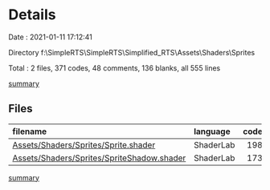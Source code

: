 # Details

Date : 2021-01-11 17:12:41

Directory f:\SimpleRTS\SimpleRTS\Simplified_RTS\Assets\Shaders\Sprites

Total : 2 files,  371 codes, 48 comments, 136 blanks, all 555 lines

[summary](results.md)

## Files
| filename | language | code | comment | blank | total |
| :--- | :--- | ---: | ---: | ---: | ---: |
| [Assets/Shaders/Sprites/Sprite.shader](/Assets/Shaders/Sprites/Sprite.shader) | ShaderLab | 198 | 14 | 81 | 293 |
| [Assets/Shaders/Sprites/SpriteShadow.shader](/Assets/Shaders/Sprites/SpriteShadow.shader) | ShaderLab | 173 | 34 | 55 | 262 |

[summary](results.md)
